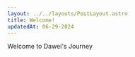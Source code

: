 ```yaml
---
layout: ../../layouts/PostLayout.astro
title: Welcome!
updatedAt: 06-29-2024
---
```


Welcome to Dawei's Journey
